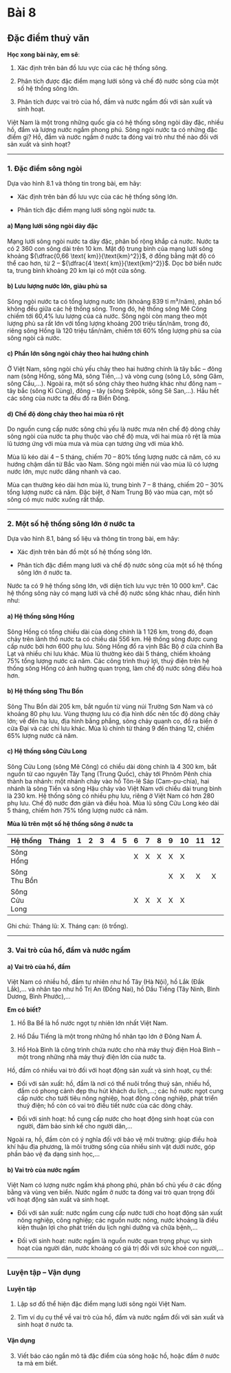 # Bài 8
## Đặc điểm thuỷ văn

**Học xong bài này, em sẽ**:

1. Xác định trên bản đồ lưu vực của các hệ thống sông.

2. Phân tích được đặc điểm mạng lưới sông và chế độ nước sông của một số hệ thống sông lớn.

3. Phân tích được vai trò của hồ, đầm và nước ngầm đối với sản xuất và sinh hoạt.

Việt Nam là một trong những quốc gia có hệ thống sông ngòi dày đặc, nhiều hồ, đầm và lượng nước ngầm phong phú. Sông ngòi nước ta có những đặc điểm gì? Hồ, đầm và nước ngầm ở nước ta đóng vai trò như thế nào đối với sản xuất và sinh hoạt?

---

### 1. Đặc điểm sông ngòi

Dựa vào hình 8.1 và thông tin trong bài, em hãy:
*   Xác định trên bản đồ lưu vực của các hệ thống sông lớn.

*   Phân tích đặc điểm mạng lưới sông ngòi nước ta.

#### a) Mạng lưới sông ngòi dày đặc

Mạng lưới sông ngòi nước ta dày đặc, phân bố rộng khắp cả nước. Nước ta có 2 360 con sông dài trên 10 km. Mật độ trung bình của mạng lưới sông khoảng ${\dfrac{0,66 \text{ km}}{\text{km}^2}}$, ở đồng bằng mật độ có thể cao hơn, từ 2 – ${\dfrac{4 \text{ km}}{\text{km}^2}}$. Dọc bờ biển nước ta, trung bình khoảng 20 km lại có một cửa sông.

#### b) Lưu lượng nước lớn, giàu phù sa

Sông ngòi nước ta có tổng lượng nước lớn (khoảng 839 tỉ m³/năm), phân bố không đều giữa các hệ thống sông. Trong đó, hệ thống sông Mê Công chiếm tới 60,4% lưu lượng của cả nước. Sông ngòi còn mang theo một lượng phù sa rất lớn với tổng lượng khoảng 200 triệu tấn/năm, trong đó, riêng sông Hồng là 120 triệu tấn/năm, chiếm tới 60% tổng lượng phù sa của sông ngòi cả nước.

#### c) Phần lớn sông ngòi chảy theo hai hướng chính

Ở Việt Nam, sông ngòi chủ yếu chảy theo hai hướng chính là tây bắc – đông nam (sông Hồng, sông Mã, sông Tiền,...) và vòng cung (sông Lô, sông Gâm, sông Cầu,...). Ngoài ra, một số sông chảy theo hướng khác như đông nam – tây bắc (sông Kì Cùng), đông – tây (sông Srêpôk, sông Sê San,...). Hầu hết các sông của nước ta đều đổ ra Biển Đông.

#### d) Chế độ dòng chảy theo hai mùa rõ rệt

Do nguồn cung cấp nước sông chủ yếu là nước mưa nên chế độ dòng chảy sông ngòi của nước ta phụ thuộc vào chế độ mưa, với hai mùa rõ rệt là mùa lũ tương ứng với mùa mưa và mùa cạn tương ứng với mùa khô.

Mùa lũ kéo dài 4 – 5 tháng, chiếm 70 – 80% tổng lượng nước cả năm, có xu hướng chậm dần từ Bắc vào Nam. Sông ngòi miền núi vào mùa lũ có lượng nước lớn, mực nước dâng nhanh và cao.

Mùa cạn thường kéo dài hơn mùa lũ, trung bình 7 – 8 tháng, chiếm 20 – 30% tổng lượng nước cả năm. Đặc biệt, ở Nam Trung Bộ vào mùa cạn, một số sông có mực nước xuống rất thấp.

---

### 2. Một số hệ thống sông lớn ở nước ta

Dựa vào hình 8.1, bảng số liệu và thông tin trong bài, em hãy:
*   Xác định trên bản đồ một số hệ thống sông lớn.

*   Phân tích đặc điểm mạng lưới và chế độ nước sông của một số hệ thống sông lớn ở nước ta.

Nước ta có 9 hệ thống sông lớn, với diện tích lưu vực trên 10 000 km². Các hệ thống sông này có mạng lưới và chế độ nước sông khác nhau, điển hình như:

#### a) Hệ thống sông Hồng

Sông Hồng có tổng chiều dài của dòng chính là 1 126 km, trong đó, đoạn chảy trên lãnh thổ nước ta có chiều dài 556 km. Hệ thống sông được cung cấp nước bởi hơn 600 phụ lưu. Sông Hồng đổ ra vịnh Bắc Bộ ở cửa chính Ba Lạt và nhiều chi lưu khác. Mùa lũ thường kéo dài 5 tháng, chiếm khoảng 75% tổng lượng nước cả năm. Các công trình thuỷ lợi, thuỷ điện trên hệ thống sông Hồng có ảnh hưởng quan trọng, làm chế độ nước sông điều hoà hơn.

#### b) Hệ thống sông Thu Bồn

Sông Thu Bồn dài 205 km, bắt nguồn từ vùng núi Trường Sơn Nam và có khoảng 80 phụ lưu. Vùng thượng lưu có địa hình dốc nên tốc độ dòng chảy lớn; về đến hạ lưu, địa hình bằng phẳng, sông chảy quanh co, đổ ra biển ở cửa Đại và các chi lưu khác. Mùa lũ chính từ tháng 9 đến tháng 12, chiếm 65% lượng nước cả năm.

#### c) Hệ thống sông Cửu Long

Sông Cửu Long (sông Mê Công) có chiều dài dòng chính là 4 300 km, bắt nguồn từ cao nguyên Tây Tạng (Trung Quốc), chảy tới Phnôm Pênh chia thành ba nhánh: một nhánh chảy vào hồ Tôn-lê Sáp (Cam-pu-chia), hai nhánh là sông Tiền và sông Hậu chảy vào Việt Nam với chiều dài trung bình là 230 km. Hệ thống sông có nhiều phụ lưu, riêng ở Việt Nam có hơn 280 phụ lưu. Chế độ nước đơn giản và điều hoà. Mùa lũ sông Cửu Long kéo dài 5 tháng, chiếm hơn 75% tổng lượng nước cả năm.

**Mùa lũ trên một số hệ thống sông ở nước ta**

| Hệ thống | Tháng | 1 | 2 | 3 | 4 | 5 | 6 | 7 | 8 | 9 | 10 | 11 | 12 |
|---|---|---|---|---|---|---|---|---|---|---|---|---|---|
| Sông Hồng | | | | | | | X | X | X | X | X | | |
| Sông Thu Bồn | | | | | | | | | | X | X | X | X |
| Sông Cửu Long | | | | | | | X | X | X | X | X | | |

Ghi chú: Tháng lũ: X. Tháng cạn: (ô trống).

---

### 3. Vai trò của hồ, đầm và nước ngầm
#### a) Vai trò của hồ, đầm

Việt Nam có nhiều hồ, đầm tự nhiên như hồ Tây (Hà Nội), hồ Lắk (Đắk Lắk),... và nhân tạo như hồ Trị An (Đồng Nai), hồ Dầu Tiếng (Tây Ninh, Bình Dương, Bình Phước),...

**Em có biết?**

1. Hồ Ba Bể là hồ nước ngọt tự nhiên lớn nhất Việt Nam.

2. Hồ Dầu Tiếng là một trong những hồ nhân tạo lớn ở Đông Nam Á.

3. Hồ Hoà Bình là công trình chứa nước cho nhà máy thuỷ điện Hoà Bình – một trong những nhà máy thuỷ điện lớn của nước ta.

Hồ, đầm có nhiều vai trò đối với hoạt động sản xuất và sinh hoạt, cụ thể:
*   Đối với sản xuất: hồ, đầm là nơi có thể nuôi trồng thuỷ sản, nhiều hồ, đầm có phong cảnh đẹp thu hút khách du lịch,...; các hồ nước ngọt cung cấp nước cho tưới tiêu nông nghiệp, hoạt động công nghiệp, phát triển thuỷ điện; hồ còn có vai trò điều tiết nước của các dòng chảy.

*   Đối với sinh hoạt: hồ cung cấp nước cho hoạt động sinh hoạt của con người, đảm bảo sinh kế cho người dân,...

Ngoài ra, hồ, đầm còn có ý nghĩa đối với bảo vệ môi trường: giúp điều hoà khí hậu địa phương, là môi trường sống của nhiều sinh vật dưới nước, góp phần bảo vệ đa dạng sinh học,...

#### b) Vai trò của nước ngầm

Việt Nam có lượng nước ngầm khá phong phú, phân bố chủ yếu ở các đồng bằng và vùng ven biển. Nước ngầm ở nước ta đóng vai trò quan trọng đối với hoạt động sản xuất và sinh hoạt.
*   Đối với sản xuất: nước ngầm cung cấp nước tưới cho hoạt động sản xuất nông nghiệp, công nghiệp; các nguồn nước nóng, nước khoáng là điều kiện thuận lợi cho phát triển du lịch nghỉ dưỡng và chữa bệnh,...

*   Đối với sinh hoạt: nước ngầm là nguồn nước quan trọng phục vụ sinh hoạt của người dân, nước khoáng có giá trị đối với sức khoẻ con người,...

---

### Luyện tập – Vận dụng
#### Luyện tập

1. Lập sơ đồ thể hiện đặc điểm mạng lưới sông ngòi Việt Nam.

2. Tìm ví dụ cụ thể về vai trò của hồ, đầm và nước ngầm đối với sản xuất và sinh hoạt ở nước ta.

#### Vận dụng

3. Viết báo cáo ngắn mô tả đặc điểm của sông hoặc hồ, hoặc đầm ở nước ta mà em biết.
